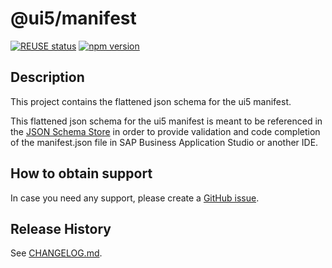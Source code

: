 # @ui5/manifest

[![REUSE status](https://api.reuse.software/badge/github.com/SAP/ui5-manifest)](https://api.reuse.software/info/github.com/SAP/ui5-manifest)
[![npm version](https://badge.fury.io/js/@ui5%2Fmanifest.svg)](https://badge.fury.io/js/@ui5%2Fmanifest)

## Description
This project contains the flattened json schema for the ui5 manifest.

This flattened json schema for the ui5 manifest is meant to be referenced in the [JSON Schema Store](https://www.schemastore.org/json/) in order to provide validation and code completion of the manifest.json file in SAP Business Application Studio or another IDE.

## How to obtain support
In case you need any support, please create a [GitHub issue](https://github.com/SAP/ui5-manifest/issues).

## Release History
See [CHANGELOG.md](CHANGELOG.md).
